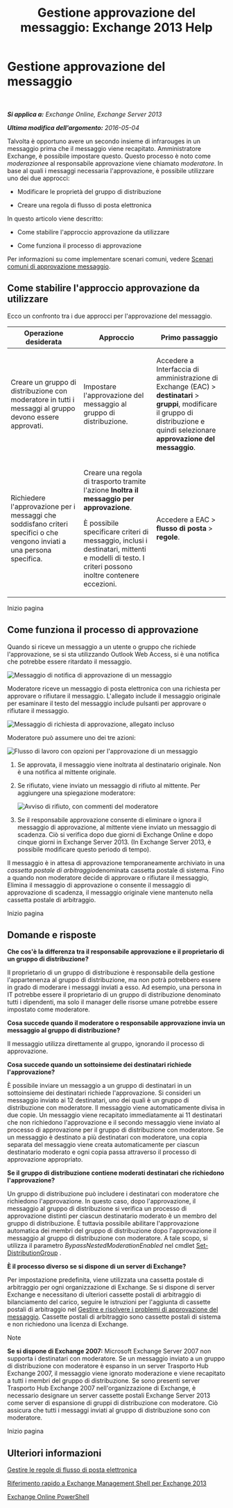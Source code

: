 ﻿---
title: 'Gestione approvazione del messaggio: Exchange 2013 Help'
TOCTitle: Gestione approvazione del messaggio
ms:assetid: 43a89f71-8002-4cb0-b3c8-1c2b2597f227
ms:mtpsurl: https://technet.microsoft.com/it-it/library/Dd297936(v=EXCHG.150)
ms:contentKeyID: 50480518
ms.date: 05/22/2018
mtps_version: v=EXCHG.150
ms.translationtype: MT
---

# Gestione approvazione del messaggio

 

_**Si applica a:** Exchange Online, Exchange Server 2013_

_**Ultima modifica dell'argomento:** 2016-05-04_

Talvolta è opportuno avere un secondo insieme di infrarouges in un messaggio prima che il messaggio viene recapitato. Amministratore Exchange, è possibile impostare questo. Questo processo è noto come *moderazione*e al responsabile approvazione viene chiamato *moderatore*. In base al quali i messaggi necessaria l'approvazione, è possibile utilizzare uno dei due approcci:

  - Modificare le proprietà del gruppo di distribuzione

  - Creare una regola di flusso di posta elettronica

In questo articolo viene descritto:

  - Come stabilire l'approccio approvazione da utilizzare

  - Come funziona il processo di approvazione

Per informazioni su come implementare scenari comuni, vedere [Scenari comuni di approvazione messaggio](https://docs.microsoft.com/it-it/exchange/security-and-compliance/mail-flow-rules/common-message-approval-scenarios).

## Come stabilire l'approccio approvazione da utilizzare

Ecco un confronto tra i due approcci per l'approvazione del messaggio.


<table>
<colgroup>
<col style="width: 33%" />
<col style="width: 33%" />
<col style="width: 33%" />
</colgroup>
<thead>
<tr class="header">
<th>Operazione desiderata</th>
<th>Approccio</th>
<th>Primo passaggio</th>
</tr>
</thead>
<tbody>
<tr class="odd">
<td><p>Creare un gruppo di distribuzione con moderatore in tutti i messaggi al gruppo devono essere approvati.</p></td>
<td><p>Impostare l'approvazione del messaggio al gruppo di distribuzione.</p></td>
<td><p>Accedere a Interfaccia di amministrazione di Exchange (EAC) &gt; <strong>destinatari</strong> &gt; <strong>gruppi</strong>, modificare il gruppo di distribuzione e quindi selezionare <strong>approvazione del messaggio</strong>.</p></td>
</tr>
<tr class="even">
<td><p>Richiedere l'approvazione per i messaggi che soddisfano criteri specifici o che vengono inviati a una persona specifica.</p></td>
<td><p>Creare una regola di trasporto tramite l'azione <strong>Inoltra il messaggio per approvazione</strong>.</p>
<p>È possibile specificare criteri di messaggio, inclusi i destinatari, mittenti e modelli di testo. I criteri possono inoltre contenere eccezioni.</p></td>
<td><p>Accedere a EAC &gt; <strong>flusso di posta</strong> &gt; <strong>regole</strong>.</p></td>
</tr>
</tbody>
</table>


Inizio pagina

## Come funziona il processo di approvazione

Quando si riceve un messaggio a un utente o gruppo che richiede l'approvazione, se si sta utilizzando Outlook Web Access, si è una notifica che potrebbe essere ritardato il messaggio.

![Messaggio di notifica di approvazione di un messaggio](images/Dd297936.80e2e5f1-0a1e-4c37-9076-794581155405(EXCHG.150).png "Messaggio di notifica di approvazione di un messaggio")

Moderatore riceve un messaggio di posta elettronica con una richiesta per approvare o rifiutare il messaggio. L'allegato include il messaggio originale per esaminare il testo del messaggio include pulsanti per approvare o rifiutare il messaggio.

![Messaggio di richiesta di approvazione, allegato incluso](images/Dd297936.bf517f5a-b10e-40df-a48a-403b395b5962(EXCHG.150).png "Messaggio di richiesta di approvazione, allegato incluso")

Moderatore può assumere uno dei tre azioni:

![Flusso di lavoro con opzioni per l'approvazione di un messaggio](images/Dd297936.dc7a6ca9-c67d-487a-8713-4d628e07f4b3(EXCHG.150).png "Flusso di lavoro con opzioni per l'approvazione di un messaggio")

1.  Se approvata, il messaggio viene inoltrata al destinatario originale. Non è una notifica al mittente originale.

2.  Se rifiutato, viene inviato un messaggio di rifiuto al mittente. Per aggiungere una spiegazione moderatore:
    
    ![Avviso di rifiuto, con commenti del moderatore](images/Dd297936.a663d36a-c67d-4155-b8f6-4b5dc8e105d9(EXCHG.150).png "Avviso di rifiuto, con commenti del moderatore")  

3.  Se il responsabile approvazione consente di eliminare o ignora il messaggio di approvazione, al mittente viene inviato un messaggio di scadenza. Ciò si verifica dopo due giorni di Exchange Online e dopo cinque giorni in Exchange Server 2013. (In Exchange Server 2013, è possibile modificare questo periodo di tempo).

Il messaggio è in attesa di approvazione temporaneamente archiviato in una *cassetta postale di arbitraggio*denominata cassetta postale di sistema. Fino a quando non moderatore decide di approvare o rifiutare il messaggio, Elimina il messaggio di approvazione o consente il messaggio di approvazione di scadenza, il messaggio originale viene mantenuto nella cassetta postale di arbitraggio.

Inizio pagina

## Domande e risposte

**Che cos'è la differenza tra il responsabile approvazione e il proprietario di un gruppo di distribuzione?**

Il proprietario di un gruppo di distribuzione è responsabile della gestione l'appartenenza al gruppo di distribuzione, ma non potrà potrebbero essere in grado di moderare i messaggi inviati a esso. Ad esempio, una persona in IT potrebbe essere il proprietario di un gruppo di distribuzione denominato tutti i dipendenti, ma solo il manager delle risorse umane potrebbe essere impostato come moderatore.

**Cosa succede quando il moderatore o responsabile approvazione invia un messaggio al gruppo di distribuzione?**

Il messaggio utilizza direttamente al gruppo, ignorando il processo di approvazione.

**Cosa succede quando un sottoinsieme dei destinatari richiede l'approvazione?**

È possibile inviare un messaggio a un gruppo di destinatari in un sottoinsieme dei destinatari richiede l'approvazione. Si consideri un messaggio inviato ai 12 destinatari, uno dei quali è un gruppo di distribuzione con moderatore. Il messaggio viene automaticamente divisa in due copie. Un messaggio viene recapitato immediatamente ai 11 destinatari che non richiedono l'approvazione e il secondo messaggio viene inviato al processo di approvazione per il gruppo di distribuzione con moderatore. Se un messaggio è destinato a più destinatari con moderatore, una copia separata del messaggio viene creata automaticamente per ciascun destinatario moderato e ogni copia passa attraverso il processo di approvazione appropriato.

**Se il gruppo di distribuzione contiene moderati destinatari che richiedono l'approvazione?**

Un gruppo di distribuzione può includere i destinatari con moderatore che richiedono l'approvazione. In questo caso, dopo l'approvazione, il messaggio al gruppo di distribuzione si verifica un processo di approvazione distinti per ciascun destinatario moderato è un membro del gruppo di distribuzione. È tuttavia possibile abilitare l'approvazione automatica dei membri del gruppo di distribuzione dopo l'approvazione il messaggio al gruppo di distribuzione con moderatore. A tale scopo, si utilizza il parametro *BypassNestedModerationEnabled* nel cmdlet [Set-DistributionGroup](https://technet.microsoft.com/it-it/library/bb124955\(v=exchg.150\)) .

**È il processo diverso se si dispone di un server di Exchange?**

Per impostazione predefinita, viene utilizzata una cassetta postale di arbitraggio per ogni organizzazione di Exchange. Se si dispone di server Exchange e necessitano di ulteriori cassette postali di arbitraggio di bilanciamento del carico, seguire le istruzioni per l'aggiunta di cassette postali di arbitraggio nel [Gestire e risolvere i problemi di approvazione del messaggio](https://docs.microsoft.com/it-it/exchange/security-and-compliance/mail-flow-rules/ttroubleshoot-message-approval). Cassette postali di arbitraggio sono cassette postali di sistema e non richiedono una licenza di Exchange.


> [!NOTE]
> <STRONG>Se si dispone di Exchange&nbsp;2007:</STRONG> Microsoft Exchange Server 2007 non supporta i destinatari con moderatore. Se un messaggio inviato a un gruppo di distribuzione con moderatore è espanso in un server Trasporto Hub Exchange&nbsp;2007, il messaggio viene ignorato moderazione e viene recapitato a tutti i membri del gruppo di distribuzione. Se sono presenti server Trasporto Hub Exchange&nbsp;2007 nell'organizzazione di Exchange, è necessario designare un server cassette postali Exchange Server 2013 come server di espansione di gruppi di distribuzione con moderatore. Ciò assicura che tutti i messaggi inviati al gruppo di distribuzione sono con moderatore.



Inizio pagina

## Ulteriori informazioni

[Gestire le regole di flusso di posta elettronica](https://docs.microsoft.com/it-it/exchange/security-and-compliance/mail-flow-rules/manage-mail-flow-rules)

[Riferimento rapido a Exchange Management Shell per Exchange 2013](exchange-management-shell-quick-reference-for-exchange-2013-exchange-2013-help.md)

[Exchange Online PowerShell](https://technet.microsoft.com/it-it/library/jj200677\(v=exchg.150\))

